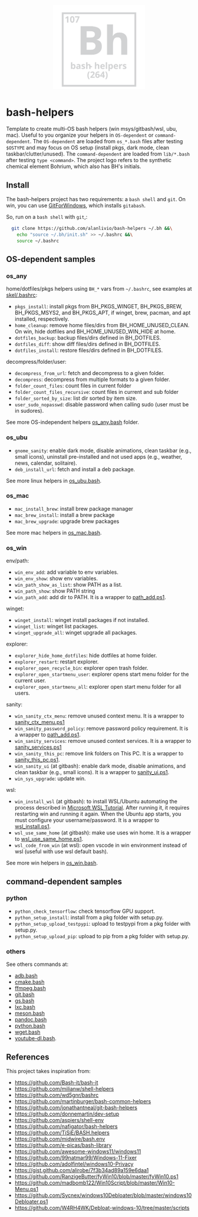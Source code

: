 <h1 align="center"><img src="logo.svg" width="250" onerror='this.style.display="none"'/></h1>

# bash-helpers

Template to create multi-OS bash helpers (win msys/gitbash/wsl, ubu, mac). Useful to you organize your helpers in `OS-dependent` or `command-dependent`. The `OS-dependent` are loaded from `os_*.bash` files after testing `$OSTYPE` and may focus on OS setup (install pkgs, dark mode, clean taskbar/clutter/unused). The `command-dependent` are loaded from `lib/*.bash` after testing `type <command>`. 
The project logo refers to the synthetic chemical element Bohrium, which also has BH's initials.

## Install

The bash-helpers project has two requirements: a `bash shell` and `git`. On win, you can use [GitForWindows](https://gitforwindows.org), which installs `gitabash`.

So, run on a `bash shell` with `git`,:
```bash
  git clone https://github.com/alanlivio/bash-helpers ~/.bh &&\
    echo "source ~/.bh/init.sh" >> ~/.bashrc &&\
    source ~/.bashrc
```

## OS-dependent samples

### os_any

home/dotfiles/pkgs helpers using `BH_*` vars from `~/.bashrc`, see examples at [skel/.bashrc](skel/.bashrc):

* `pkgs_install`: install pkgs from BH_PKGS_WINGET, BH_PKGS_BREW, BH_PKGS_MSYS2, and BH_PKGS_APT, if winget, brew, pacman, and apt installed, respectively.
* `home_cleanup`: remove home files/dirs from BH_HOME_UNUSED_CLEAN. On win, hide dotfiles and BH_HOME_UNUSED_WIN_HIDE at home.
* `dotfiles_backup`: backup files/dirs defined in BH_DOTFILES.
* `dotfiles_diff`: show diff files/dirs defined in BH_DOTFILES.
* `dotfiles_install`: restore files/dirs defined in BH_DOTFILES.

decompress/folder/user:

* `decompress_from_url`: fetch and decompress to a given folder.
* `decompress`: decompress from multiple formats to a given folder.
* `folder_count_files`: count files in current folder
* `folder_count_files_recursive`: count files in current and sub folder
* `folder_sorted_by_size`: list dir sorted by item size.
* `user_sudo_nopasswd`:  disable password when calling sudo (user must be in sudores).

See more OS-independent helpers  [os_any.bash](os_any.bash) folder.

### os_ubu

* `gnome_sanity`: enable dark mode, disable animations, clean taskbar (e.g., small icons), uninstall pre-installed and not used apps (e.g., weather, news, calendar, solitaire).
* `deb_install_url`: fetch and install a deb package.

See more linux helpers in [os_ubu.bash](os_ubu.bash).

### os_mac

* `mac_install_brew`: install brew package manager
* `mac_brew_install`: install a brew package
* `mac_brew_upgrade`: upgrade brew packages

See more mac helpers in [os_mac.bash](os_mac.bash).

### os_win

env/path:
* `win_env_add`: add variable to env variables.
* `win_env_show`: show env variables.
* `win_path_show_as_list`: show PATH as a list.
* `win_path_show`: show PATH string
* `win_path_add`: add dir to PATH. It is a wrapper to [path_add.ps1](lib/ps1/path_add.ps1).

winget:
* `winget_install`: winget install packages if not installed.
* `winget_list`: winget list packages.
* `winget_upgrade_all`: winget upgrade all packages.

explorer:
* `explorer_hide_home_dotfiles`: hide dotfiles at home folder.
* `explorer_restart`: restart explorer.
* `explorer_open_recycle_bin`: explorer open trash folder.
* `explorer_open_startmenu_user`: explorer opens start menu folder for the  current user.
* `explorer_open_startmenu_all`: explorer open start menu folder for all users.

sanity:
* `win_sanity_ctx_menu`: remove unused context menu. It is a wrapper to [sanity_ctx_menu.ps1](lib/ps1/sanity_ctx_menu.ps1)
* `win_sanity_password_policy`: remove password policy requirement. It is a wrapper to [path_add.ps1](lib/ps1/sanity_password_policy.ps1).
* `win_sanity_services`: remove unused context services. It is a wrapper to [sanity_services.ps1](lib/ps1/sanity_services.ps1)
* `win_sanity_this_pc`: remove link folders on This PC. It is a wrapper to [sanity_this_pc.ps1](lib/ps1/sanity_this_pc.ps1).
* `win_sanity_ui` (at gitbash): enable dark mode, disable animations, and clean taskbar (e.g., small icons). It is a wrapper to [sanity_ui.ps1](lib/ps1/sanity_ui.ps1).
* `win_sys_upgrade`: update win.

wsl:
* `win_install_wsl` (at gitbash): to install WSL/Ubuntu automating the process described in [Microsoft WSL Tutorial](https://docs.microsoft.com/en-us/windows/wsl/wsl2-install). After running it, it requires restarting win and running it again. When the Ubuntu app starts, you must configure your username/password. It is a wrapper to [wsl_install.ps1](lib/ps1/wsl_install.ps1).
* `wsl_use_same_home` (at gitbash): make use uses win home. It is a wrapper to [wsl_use_same_home.ps1](lib/ps1/wsl_use_same_home.ps1).
* `wsl_code_from_win` (at wsl): open vscode in win environment instead of wsl (useful with use wsl default bash).

See more win helpers in [os_win.bash](os_win.bash).

## command-dependent samples

### python

* `python_check_tensorflow`: check tensorflow GPU  support.
* `python_setup_install`: install from a pkg folder with setup.py.
* `python_setup_upload_testpypi`: upload to testpypi from a pkg folder with setup.py.
* `python_setup_upload_pip`: upload to pip from a pkg folder with setup.py.

### others

See others commands at: 
* [adb.bash](lib/adb.bash)
* [cmake.bash](lib/cmake.bash)
* [ffmpeg.bash](lib/ffmpeg.bash)
* [git.bash](lib/git.bash)
* [gs.bash](lib/gs.bash)
* [lxc.bash](lib/lxc.bash)
* [meson.bash](lib/meson.bash)
* [pandoc.bash](lib/pandoc.bash)
* [python.bash](lib/python.bash)
* [wget.bash](lib/wget.bash)
* [youtube-dl.bash](lib/youtube-dl.bash).

## References

This project takes inspiration from:

* <https://github.com/Bash-it/bash-it>
* <https://github.com/milianw/shell-helpers>
* <https://github.com/wd5gnr/bashrc>
* <https://github.com/martinburger/bash-common-helpers>
* <https://github.com/jonathantneal/git-bash-helpers>
* <https://github.com/donnemartin/dev-setup>
* <https://github.com/aspiers/shell-env>
* <https://github.com/nafigator/bash-helpers>
* <https://github.com/TiSiE/BASH.helpers>
* <https://github.com/midwire/bash.env>
* <https://github.com/e-picas/bash-library>
* <https://github.com/awesome-windows11/windows11>
* <https://github.com/99natmar99/Windows-11-Fixer>
* <https://github.com/adolfintel/windows10-Privacy>
* <https://gist.github.com/alirobe/7f3b34ad89a159e6daa1>
* <https://github.com/RanzigeButter/fyWin10/blob/master/fyWin10.ps1>
* <https://github.com/madbomb122/Win10Script/blob/master/Win10-Menu.ps1>
* <https://github.com/Sycnex/windows10Debloater/blob/master/windows10Debloater.ps1>
* <https://github.com/W4RH4WK/Debloat-windows-10/tree/master/scripts>
